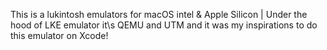This is a lukintosh emulators for macOS intel & Apple Silicon | Under the hood of LKE emulator it\s QEMU and UTM and it was my inspirations to do this emulator on Xcode!
